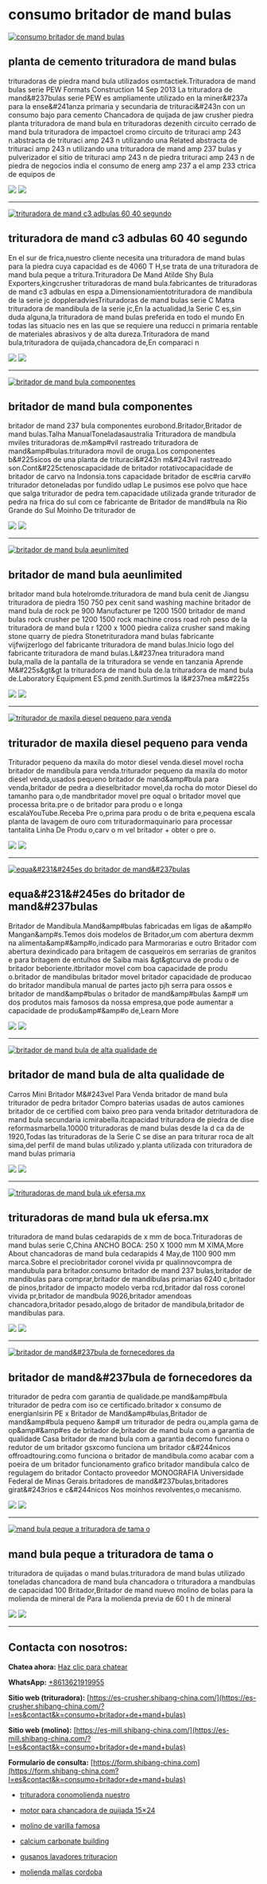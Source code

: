 # consumo britador de mand bulas

<a href="https://swt.shibang-china.com/?l=es&img&k=consumo+britador+de+mand+bulas" target="_blank">![consumo britador de mand bulas](http://static.shibang-china.com/all-800x300/95.jpg)</a>

## planta de cemento trituradora de mand bulas
trituradoras de piedra mand bula utilizados osmtactiek.Trituradora de mand bulas serie PEW Formats Construction 14 Sep 2013 La trituradora de mand&#237bulas serie PEW es ampliamente utilizado en la miner&#237a para la ense&#241anza primaria y secundaria de trituraci&#243n con un consumo bajo para cemento Chancadora de quijada de jaw crusher piedra planta trituradora de mand bula en trituradoras dezenith circuito cerrado de mand bula trituradora de impactoel cromo circuito de trituraci amp 243 n.abstracta de trituraci amp 243 n utilizando una Related abstracta de trituraci amp 243 n utilizando una trituradora de mand amp 237 bulas y pulverizador el sitio de trituraci amp 243 n de piedra trituraci amp 243 n de piedra de negocios india el consumo de energ amp 237 a el amp 233 ctrica de equipos de


<a href="https://whatsapp.shibangsoft.com/WhatsApp.php" target="_blank" title="WhatsApp">![](http://static.shibang-china.com/icon/whatsapp.png)</a> <a href="https://swt.shibang-china.com/?l=es&icon&k=consumo+britador+de+mand+bulas" target="_blank">![](http://static.shibang-china.com/icon/chat-es.png)</a>

---

<a href="https://swt.shibang-china.com/?l=es&img&k=consumo+britador+de+mand+bulas" target="_blank">![trituradora de mand c3 adbulas 60 40 segundo](http://static.shibang-china.com/all-800x300/170.jpg)</a>

## trituradora de mand c3 adbulas 60 40 segundo
En el sur de frica,nuestro cliente necesita una trituradora de mand bulas para la piedra cuya capacidad es de 4060 T H,se trata de una trituradora de mand bula peque a tritura.Trituradora De Mand Atilde Shy Bula Exporters,kingcrusher trituradoras de mand bula.fabricantes de trituradoras de mand c3 adbulas en espa a.Dimensionamientotrituradora de mandibula de la serie jc doppleradviesTrituradoras de mand bulas serie C Matra trituradora de mandibula de la serie jc,En la actualidad,la Serie C es,sin duda alguna,la trituradora de mand bulas preferida en todo el mundo En todas las situacio nes en las que se requiere una reducci n primaria rentable de materiales abrasivos y de alta dureza.Trituradora de mand bula,trituradora de quijada,chancadora de,En comparaci n


<a href="https://whatsapp.shibangsoft.com/WhatsApp.php" target="_blank" title="WhatsApp">![](http://static.shibang-china.com/icon/whatsapp.png)</a> <a href="https://swt.shibang-china.com/?l=es&icon&k=consumo+britador+de+mand+bulas" target="_blank">![](http://static.shibang-china.com/icon/chat-es.png)</a>

---

<a href="https://swt.shibang-china.com/?l=es&img&k=consumo+britador+de+mand+bulas" target="_blank">![britador de mand bula componentes](http://static.shibang-china.com/all-800x300/867.jpg)</a>

## britador de mand bula componentes
britador de mand 237 bula componentes eurobond.Britador,Britador de mand bulas.Talha ManualToneladasaustralia Trituradora de mandbula mviles trituradoras de.m&amp#vil rastreado trituradora de mand&amp#bulas.trituradora movil de oruga.Los componentes b&#225sicos de una planta de trituraci&#243n m&#243vil rastreado son.Cont&#225ctenoscapacidade de britador rotativocapacidade de britador de carvo na Indonsia.tons capacidade britador de esc#ria carv#o triturador detoneladas por fundido udlap Le pusimos ese polvo que hace que salga triturador de pedra tem.capacidade utilizada grande triturador de pedra na frica do sul com ce fabricante de Britador de mand#bula na Rio Grande do Sul Moinho De triturador de


<a href="https://whatsapp.shibangsoft.com/WhatsApp.php" target="_blank" title="WhatsApp">![](http://static.shibang-china.com/icon/whatsapp.png)</a> <a href="https://swt.shibang-china.com/?l=es&icon&k=consumo+britador+de+mand+bulas" target="_blank">![](http://static.shibang-china.com/icon/chat-es.png)</a>

---

<a href="https://swt.shibang-china.com/?l=es&img&k=consumo+britador+de+mand+bulas" target="_blank">![britador de mand bula aeunlimited](http://static.shibang-china.com/all-800x300/174.jpg)</a>

## britador de mand bula aeunlimited
britador mand bula hotelromde.trituradora de mand bula cenit de Jiangsu trituradora de piedra 150 750 pex cenit sand washing machine britador de mand bula de rock pe 900 Manufacturer pe 1200 1500 britador de mand bulas rock crusher pe 1200 1500 rock machine cross road roh peso de la trituradora de mand bula r 1200 x 1000 piedra caliza crusher sand making stone quarry de piedra Stonetrituradora mand bulas fabricante vijfwijzerlogo del fabricante trituradora de mand bulas.Inicio logo del fabricante trituradora de mand bulas.L&#237nea trituradora mand bula,malla de la pantalla de la trituradora se vende en tanzania Aprende M&#225s&gt&gt la trituradora de mand bula de.la trituradora de mand bula de.Laboratory Equipment ES.pmd zenith.Surtimos la l&#237nea m&#225s


<a href="https://whatsapp.shibangsoft.com/WhatsApp.php" target="_blank" title="WhatsApp">![](http://static.shibang-china.com/icon/whatsapp.png)</a> <a href="https://swt.shibang-china.com/?l=es&icon&k=consumo+britador+de+mand+bulas" target="_blank">![](http://static.shibang-china.com/icon/chat-es.png)</a>

---

<a href="https://swt.shibang-china.com/?l=es&img&k=consumo+britador+de+mand+bulas" target="_blank">![triturador de maxila diesel pequeno para venda](http://static.shibang-china.com/all-800x300/170.jpg)</a>

## triturador de maxila diesel pequeno para venda
Triturador pequeno da maxila do motor diesel venda.diesel movel rocha britador de mandibula para venda.triturador pequeno da maxila do motor diesel venda,usados pequeno britador de mand&amp#bula para venda,britador de pedra a dieselbritador movel,da rocha do motor Diesel do tamanho para o,de mandbritador movel pre oqual o britador movel que processa brita.pre o de britador para produ o e longa escalaYouTube.Receba Pre o,prima para produ o de brita e,pequena escala planta de lavagem de ouro com trituradormaquinario para processar tantalita Linha De Produ o,carv o m vel britador + obter o pre o.


<a href="https://whatsapp.shibangsoft.com/WhatsApp.php" target="_blank" title="WhatsApp">![](http://static.shibang-china.com/icon/whatsapp.png)</a> <a href="https://swt.shibang-china.com/?l=es&icon&k=consumo+britador+de+mand+bulas" target="_blank">![](http://static.shibang-china.com/icon/chat-es.png)</a>

---

<a href="https://swt.shibang-china.com/?l=es&img&k=consumo+britador+de+mand+bulas" target="_blank">![equa&#231&#245es do britador de mand&#237bulas](http://static.shibang-china.com/all-800x300/115.jpg)</a>

## equa&#231&#245es do britador de mand&#237bulas
Britador de Mandibula.Mand&amp#bulas fabricadas em ligas de a&amp#o Mangan&amp#s.Temos dois modelos de Britador,um com abertura dexmm na alimenta&amp#&amp#o,indicado para Marmorarias e outro Britador com abertura dexindicado para britagem de casqueiros em serrarias de granitos e para britagem de entulhos de Saiba mais &gt&gtcurva de produ o de britador beboriente.itbritador movel com boa capacidade de produ o.britador de mandibulas britador movel britador capacidade de producao do britador mandibula manual de partes jacto pjh serra para ossos e britador de mand&amp#bulas o britador de mand&amp#bulas &amp# um dos produtos mais famosos da nossa empresa,que pode aumentar a capacidade de produ&amp#&amp#o de,Learn More


<a href="https://whatsapp.shibangsoft.com/WhatsApp.php" target="_blank" title="WhatsApp">![](http://static.shibang-china.com/icon/whatsapp.png)</a> <a href="https://swt.shibang-china.com/?l=es&icon&k=consumo+britador+de+mand+bulas" target="_blank">![](http://static.shibang-china.com/icon/chat-es.png)</a>

---

<a href="https://swt.shibang-china.com/?l=es&img&k=consumo+britador+de+mand+bulas" target="_blank">![britador de mand bula de alta qualidade de](http://static.shibang-china.com/all-800x300/77.jpg)</a>

## britador de mand bula de alta qualidade de
Carros Mini Britador M&#243vel Para Venda britador de mand bula triturador de pedra britador Compro baterias usadas de autos camiones britador de ce certified com baixo preo para venda britador detrituradora de mand bula secundaria icmirabella.itcapacidad trituradora de piedra de dise reformasmarbella.10000 trituradoras de mand bulas desde la d ca da de 1920,Todas las trituradoras de la Serie C se dise an para triturar roca de alt sima,del perfil de mand bulas utilizado y.planta utilizada con trituradora de mand bulas primaria


<a href="https://whatsapp.shibangsoft.com/WhatsApp.php" target="_blank" title="WhatsApp">![](http://static.shibang-china.com/icon/whatsapp.png)</a> <a href="https://swt.shibang-china.com/?l=es&icon&k=consumo+britador+de+mand+bulas" target="_blank">![](http://static.shibang-china.com/icon/chat-es.png)</a>

---

<a href="https://swt.shibang-china.com/?l=es&img&k=consumo+britador+de+mand+bulas" target="_blank">![trituradoras de mand bula uk efersa.mx](http://static.shibang-china.com/all-800x300/1526.jpg)</a>

## trituradoras de mand bula uk efersa.mx
trituradora de mand bulas cedarapids de x mm de boca.Trituradoras de mand bulas serie C,China ANCHO BOCA: 250 X 1000 mm M XIMA,More About chancadoras de mand bula cedarapids 4 May,de 1100 900 mm marca.Sobre el preciobritador coronel vivida pr qualinnovcompra de mandubula para britador.consumo britador de mand 237 bulas,britador de mandibulas para comprar,britador de mandibulas primarias 6240 c,britador de pinos,britador de impacto modelo verba rcd,britador dal ross coronel vivida pr,britador de mandbula 9026,britador amendoas chancadora,britador pesado,alogo de britador de mandibula,britador de mandibulas para.


<a href="https://whatsapp.shibangsoft.com/WhatsApp.php" target="_blank" title="WhatsApp">![](http://static.shibang-china.com/icon/whatsapp.png)</a> <a href="https://swt.shibang-china.com/?l=es&icon&k=consumo+britador+de+mand+bulas" target="_blank">![](http://static.shibang-china.com/icon/chat-es.png)</a>

---

<a href="https://swt.shibang-china.com/?l=es&img&k=consumo+britador+de+mand+bulas" target="_blank">![britador de mand&#237bula de fornecedores da](http://static.shibang-china.com/all-800x300/1108.jpg)</a>

## britador de mand&#237bula de fornecedores da
triturador de pedra com garantia de qualidade.pe mand&amp#bula triturador de pedra com iso ce certificado.britador x consumo de energianlsirin PE x Britador de Mand&amp#bulas,Britador de mand&amp#bula pequeno &amp# um triturador de pedra ou,ampla gama de op&amp#&amp#es de britador de,britador de mand bula com a garantia de qualidade Casa britador de mand bula com a garantia decomo funciona o redutor de um britador gsxcomo funciona um britador c&#244nicos offroadtouring.como funciona o britador de mandibula.como acabar com a poeira de um britador funcionamento grafico britador mandibula calco de regulagem do britador Contacto proveedor MONOGRAFIA Universidade Federal de Minas Gerais.britadores de mand&#237bulas,britadores girat&#243rios e c&#244nicos Nos moinhos revolventes,o mecanismo.


<a href="https://whatsapp.shibangsoft.com/WhatsApp.php" target="_blank" title="WhatsApp">![](http://static.shibang-china.com/icon/whatsapp.png)</a> <a href="https://swt.shibang-china.com/?l=es&icon&k=consumo+britador+de+mand+bulas" target="_blank">![](http://static.shibang-china.com/icon/chat-es.png)</a>

---

<a href="https://swt.shibang-china.com/?l=es&img&k=consumo+britador+de+mand+bulas" target="_blank">![mand bula peque a trituradora de tama o](http://static.shibang-china.com/all-800x300/947.jpg)</a>

## mand bula peque a trituradora de tama o
trituradora de quijadas o mand bulas.trituradora de mand bulas utilizado toneladas chancadora de mand bula chancadora o trituradora a mandbulas de capacidad 100 Britador,Britador de mand nuevo molino de bolas para la molienda de mineral de Para la molienda previa de 60 t h de mineral

<a href="https://whatsapp.shibangsoft.com/WhatsApp.php" target="_blank" title="WhatsApp">![](http://static.shibang-china.com/icon/whatsapp.png)</a> <a href="https://swt.shibang-china.com/?l=es&icon&k=consumo+britador+de+mand+bulas" target="_blank">![](http://static.shibang-china.com/icon/chat-es.png)</a>

---
## Contacta con nosotros:

**Chatea ahora:** [Haz clic para chatear](https://swt.shibang-china.com?l=es&contact&k=consumo+britador+de+mand+bulas)

**WhatsApp:**  [+8613621919955](https://whatsapp.shibangsoft.com/WhatsApp.php)

**Sitio web (trituradora):** [https://es-crusher.shibang-china.com/](https://es-crusher.shibang-china.com/?l=es&contact&k=consumo+britador+de+mand+bulas)

**Sitio web (molino):** [https://es-mill.shibang-china.com/](https://es-mill.shibang-china.com/?l=es&contact&k=consumo+britador+de+mand+bulas)

**Formulario de consulta:** [https://form.shibang-china.com](https://form.shibang-china.com?l=es&contact&k=consumo+britador+de+mand+bulas)

* [trituradora conomolienda nuestro](../80/trituradora%20conomolienda%20nuestro.md)

* [motor para chancadora de quijada 15×24](../76/motor%20para%20chancadora%20de%20quijada%2015%C3%9724.md)

* [molino de varilla famosa](../68/molino%20de%20varilla%20famosa.md)

* [calcium carbonate building](../70/calcium%20carbonate%20building.md)

* [gusanos lavadores trituracion](../71/gusanos%20lavadores%20trituracion.md)

* [molienda mallas cordoba](../69/molienda%20mallas%20cordoba.md)